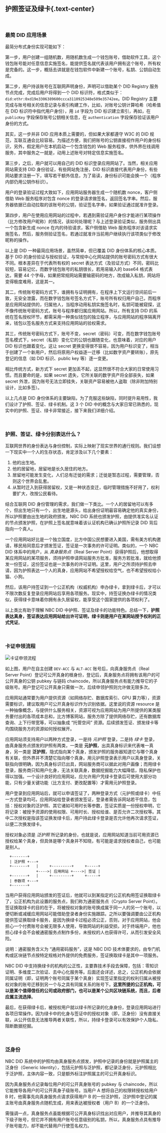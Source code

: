 护照签证及绿卡{.text-center}
-----------

&nbsp;

### 最简 DID 应用场景

最简分布式身份实现可能如下：

第一步，用户创建一组随机数，用随机数生成一个钱包账号，借助软件工具，这个钱包账号能对任意信息实施签名，能提供签名就代表该用户拥有这个账号，所有权是完备的。这一步，概括去讲就是在钱包软件中新建一个账号，私钥、公钥自动生成。

第二步，用户持该账号在互联网声明身份，声明可以借助某个 DID Registry 服务节点完成，完成后用户将得到一个 DID 标识符，格式类似于： `did:ethr:0xd19e3306389600ccca3110925348e509e35742ee`。DID Registry 主要完成与账号相关的信息记录与索引构建工作，比如，对账号公钥计算哈希（哈希值在 DID 标识符中指代用户身份），用 `id` 字段为 DID 标识建立索引，再如，在 `publicKey` 字段保存账号公钥相关信息，在 `authentication` 字段保存验证该用户身份的方式。

其实，这一步并非 DID 应用本质上需要的，但如果大家都遵守 W3C 的 DID 规范，互联互通会比较容易。为描述方便，我们把账号的公钥直接视作用户的身份标识，另外，假定用户在本机启动一个包含钱包的 Web 服务程序，供外界在线调用服务，其中服务之一就是，动用上述账号对特定信息实施签名。

第三步，之后，用户就可以用自己的 DID 标识登录应用网站了。当然，相关应用网站需支持 DID 身份验证，有些网站免注册，DID 标识直接代表用户身份，有些网站要求注册一下，填写若干额外信息，为了易读，身份标识可能会换一个（程序内部仍用公钥作标识）。

用户的登录验证过程大致如下，应用网站服务器生成一个随机数 nonce，客户侧借助 Web 服务程序对包含 nonce 的登录请求做签名，返回签名字串。然后，服务器依据已自动拉取的该账号的公钥，验证签名字串，如果验证通过就准许登录。

第四步，用户在使用应用网站的过程中，若遇到需验证用户身份才能进行某项操作（比方修改用户昵称）的情况，该如何处理呢？与上述登录验证类似，服务侧出具一个包含新生成 nonce 在内的待验请求，客户侧借助 Web 服务程序对该请求实施签名，然后，服务侧验证签名，若通过就准许当前用户继续执行该项类似于修改昵称的操作。

以上是 DID 一种最简应用场景，虽然简单，但已覆盖 DID 身份体系的核心本质。基于 DID 的身份验证与授权验证，与常规中心化网站提供的账号密码方式有很大不同。根本差异在于代表所有权的 secret 表达方式（及验证方式）不同，密码比较短，容易记忆，而数字钱包账号的私钥很长，若用易输入的 base64 格式表达，需要 44 个字母，如果把常规网站需要输密码的地方，改成输入私钥，网站将变得极度难用，这是其一。

其二，传统账号密码方式下，谁拥有与证明拥有，在程序上下文运行空间前后一致，无安全泄露，而在数字钱包账号签名方式下，账号所有权归用户自己，而程序是应用网站提供的，归属他人，当程序动用私钥实施签名时，私钥可能被窥探，这不像传统账号密码方式，账号与程序都归属应用网站。所以，所有支持 DID 的系统在签名授权环节，都需采用一种类似钱包的独立程序，与应用网站的程序隔离开来，钱包以签名服务方式来支持应用网站的验权需求。

其三，传统账号密码方式下，账号不变，secret（密码）可变，而在数字钱包账号签名模式下，secret（私钥）变化它的公钥也跟随变化，也意味着，对应的用户 DID 标识也跟着变化。这让 secret 更换变得很不容易，因为用户标识变了，相当于创建了一个新用户，然后将原用户权益逐一迁移（比如数字资产要转账），原先登记的信息（如 DID 标识、public key 等）逐一变更。

相比传统方式，新方式下 secret 更加丢不起，这显然很不符合大家的日常使用习惯。而且要命的是，如果 secret 遗失，它所关联的数字资产将全部丧失，如果 secret 外泄，因为账号无法立即挂失，关联资产容易被他人盗取（除非附加特别设计，比如多签）。

以上几点是 DID 身份体系的主要缺陷，为了克服这些缺陷，同时提升易用性，我们设计了护照、签证、绿卡机制。这 3 个 DID 中的概念与大家日常已熟悉的，现实中的护照、签证、绿卡非常接近，接下来我们详细介绍。

&nbsp;

### 护照、签证、绿卡分别表达什么？

互联网世界的身份表达与身份控制，实际上映射了现实世界的通行规则。我们设想一下现实中一个人的生存状态，肯定涉及以下几个要素：

1. 他的出生地。
2. 他的居留地，居留地是长久居住的地方。
3. 居留地可能发生变化，人们总有迁徙的需求；迁徙是暂态过程，需要管理，否则这个世界会乱套。
4. 从暂时迁入到获得居留权，又是一种状态变迁，临时管理措施不好用了，权利要扩大，改按公民看待。

结合互联网 DID 身份管理的需求，我们做一下类比。一个人的居留地可以有多个，但出生地只有一个，出生地是源头，给出身份证明最容易确定他的真实身份，所以护照要由出生地的政府颁发。NBC DID 系统也颁发护照，由提供准实名认证的节点颁发护照，在护照上签名就意味着该认证机构已确认护照所记录 DID 背后指向一个真人。

一个应用网站好比是一个独立国度，比方中国公民想要进入美国，需有美方机构邀请，移民局同意后才颁发签证，签证是一次事务的许可证明。类似的，一个 NBC DID 体系中的用户，从 *真身服务点*（Real Server Point）获得护照后，他想取得某应用网站的某项服务，须持护照申请网站服务方批准，服务方若批准，就给他颁发一份签证，这份签证也是一次事务的许可证明。这里，用户之所须持护照去申请，因为护照表达一个人的真身，应用网站不希望授权给空气，也不希望授权给小猫、小狗。

然后，该用户持签证到一个公正机构（权威机构）申办绿卡，拿到绿卡后，才可以不限次数反复登录应用网站后享用各项服务。现实中，持签证换办绿卡的情况类似，获得绿卡意味着你拥有永久居留权，能享受这个国家提供的各项权利了。

以上类比有助于理解 NBC DID 中护照、签证及绿卡的功能特色。总结一下，**护照表达真身，签证表达应用网站给出许可证明，绿卡则是用户在某网站授予权利的正式凭证**。

&nbsp;

### 卡证申领流程

![卡证申领流程](res/workflow.gif)

如上图，用户在自主创建 `DEV-ACC` 与 `ALT-ACC` 账号后，向真身服务点（Real Server Point）登记可公开真身的根身份，登记后，真身服务点将拥有该用户的可公开真身的公钥 pubkey 与链码 chaincode，所以真身服务点有能力推导它的子级账号。用户登记可公开真身只需做一次，后续申领护照则允许做无限多次。

应用网站通常要为用户提供资源（如网络存贮、数据库索引、GPU 算力等），资源需要标识，建议取用户可公开真身标识作为识别依据。这里说的资源 resource 是一种抽像概念，与提供什么服务相关，资源可视为应用网站为用户所提供的某类服务要付出的各项成本总和，比方博客网站，服务方除了提供网络存贮，还有数据库查询、上下行带宽等，可以抽象成 “托管空间” 资源。后续颁发签证、颁发绿卡等均围绕服务方的资源如何授权展开。

应用网站须支持用户以两种方式登录，一是持 *元护照* 登录，二是持 *绿卡* 登录，由真身服务点颁发的护照有两类，一类是 **元护照**，出具真身标识来代表唯一真身，另一类是 **泛护照**，隐式指向某个真身，颁发护照的服务器知道它与哪个真身有关联，但外界并不清楚它指向哪个真身。用元护照登录表示用户以真身登录，关联指向很明确，因为真身标识已出具，网站服务商可以据此对用户画像；而用绿卡登录，服务商只知用户化身，无法关联真身，数据挖掘能力大幅降低，隐私保护也得以加强。一个设计良好的应用网站，应允许用户凭绿卡登录后可使用大部分功能，只有少量关键功能（比方支付、更改配置等）才需用元护照登录。

用户登录到应用网站后，就可以申请签证了，两种登录方式（元护照或绿卡）中任一方式登录均可。应用网站给登录者颁发签证，登录者需告诉网站若干信息，包括：授权对象的泛护照、其它诸如可用时长等参数，签证实质是一份授权申明，它将记录：被授予资源的使用权限、可用时长、授权给谁、是否允许二次授权等。其中二次授权是指该签证换发绿卡后，用户持此绿卡登录是否允许他再次请求签证，以便二次换发绿卡。

授权对象必须是 *泛护照* 所记录的身份，也就是说，应用网站知道当前可用资源已授权给某个真身，但具体是哪个真身并不知晓，有可能是请求授权者自己，也可能是别人。

```
  +-------+
  | 泛护照 +---+
  +-------+   |     +---------+     +-----+
              +---->| 应用网站 +---->| 签证 |
  +-------+   |     +---------+     +-----+
  | 参数项 +---+
  +-------+
```

当用户获得应用网站颁发的签证后，他就可以到某指定的公正机构用签证换取绿卡了，公正机构为此设置的服务点，我们称为通密服务点（Crypto Server Point）。签证换取绿卡的目的在于，将被授权对象的账号换成属于同一人的另一个账号，以便切断或减缓应用网站可能借助登录者身份实施跟踪。之所以要强调要由公正机构提供签证换取绿卡服务，是因为换绿卡过程必须公正，否则，对于应用网站，他会担心一个付费账号会被无限多人使用，导致网站的利益受损，对于终端用户，他也担心绿卡会不会被通密服务点制作多份，未授权的人也获得许可，从而引发安全风险。

说明：通密服务含义为 “通用密码服务”，这是 NBC DID 技术体要求的，由专门机构或区块链节点按特定规格对外提供的免费服务，签证换取绿卡是其中一项服务。

NBC DID 中支持换绿卡的机构的公正性，主要靠技术手段去保障，包括：零知识证明、多维度二次验证、去中心化服务等。后面还会详述，总之，公正机构会依据同属证明（即，证明两个账号同属于某个真身）实现签证里指定的权利归属从被授权对象的账号迁移到另一个与之具有同属关系的账号下。**这里所提的公正机构，可以是某个值得信任的公司或政府部门，也可以是某个公共区块链系统，而且，后者应属主流选择**。

最后，在获得绿卡后，被授权用户就以绿卡所记录的化身身份，登录应用网站进行各项日常操作。因为绿卡中的化身与签证中的授权对象（即，泛身份）没有直接关联，从公开信息无法推导两者关联性，所以，持绿卡登录可以有效保护个人隐私、阻断数据挖掘。

&nbsp;

### 泛身份

NBC DID 系统中的护照均由真身服务点颁发，护照中记录的身份就是护照属主的泛身份（Generic Identity），包括元护照与泛护照，都记录泛身份，元护照相比于泛护照，主体内容一致，只是额外标注护照属主的可公开真身标识。

因为真身服务点记录每位用户的可公开真身账号的 pubkey 与 chaincode，所以它能推导各用户的可公开真身子级账号。当用户 A 想将自己的权限转授权给用户 B 时，他需事先向真身服务点请求获得用户 B 的一份泛护照，泛护照中登记的属主账号由真身服务点随机生成，用来表达被授权者（用户 B）的一个泛身份。

需强调一点，真身服务点虽能根据可公开真身标识找出对应用户，并推导其真身的下级子账号，但它并不拥有用户账号任意级别的私钥，所以，真身服务点具有推导子账号能力，却不能代替用户行使签名权力。
